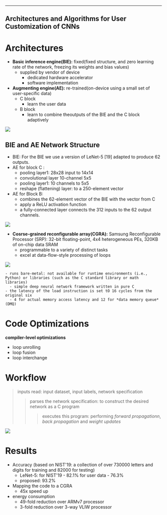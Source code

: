 ---
**Architectures and Algorithms for User Customization of CNNs**
----
# Architectures
- **Basic inference engine(BIE):** fixed(fixed structure, and zero learning rate of the network, freezing its weights and bias values)
  - supplied by vendor of device
    - dedicated hardware accelerator 
    - software implementation
- **Augmenting engine(AE):** re-trained(on-device using a small set of user-specific data)
    - C block
      - learn the user data
    - B block
      - learn to combine theoutputs of the BIE and the C block adaptively
 
![](https://github.com/PGTKi/ReferencePapersCollecting/blob/master/StudyNotes/xs/pictures/User%20customization.PNG)

## BIE and AE Network Structure
- BIE: For the BIE we use a version of LeNet-5 [19] adapted to produce 62 outputs. 
- AE for block C : 
  - pooling layer1: 28x28 input to 14x14 
  - convolutional layer 10-channel 5x5
  - pooling layer1: 10 channels to 5x5
  - reshape (flattening) layer: to a 250-element vector
- AE for Block B: 
  - combines the 62-element vector of the BIE with the vector from C
  - apply a ReLU activation function 
  - a fully-connected layer connects the 312 inputs to the 62 output channels.
  
![](https://github.com/PGTKi/ReferencePapersCollecting/blob/master/StudyNotes/xs/pictures/The%20BIE%20(left%20channel)%20and%20the%20AE%20(blocks%20B%20and%20C)%20for%20NIST.PNG)


- **Cosrse-grained reconfigurable array(CGRA):** Samsung Reconfigurable Processor (SRP): 
32-bit floating-point, 4x4 heterogeneous PEs, 320KB of on-chip data SRAM
  - programmable to a variety of distinct tasks 
  - excel at data-flow-style processing of loops

![](https://github.com/PGTKi/ReferencePapersCollecting/blob/master/StudyNotes/xs/pictures/Schematic%20of%20a%20coarse-grained%20reconfigurable%20array%20processor.PNG)

    - runs bare-metal: not available for runtime environments (i.e., Python) or libraries (such as the C standard library or math libraries)
      - simple deep neural network framework written in pure C
    - the latency of the load instruction is set tO 16 cycles from the original six 
      - 4 for actual memory access latency and 12 for *data memory queue*(DMQ)

# Code Optimizations
**compiler-level optimizations**
- loop unrolling
- loop fusion
- loop interchange

# Workflow
> inputs read: input dataset, input labels, network specification
>> parses the network specification: to construct the desired network as a C program
>>> executes this program: performing *forward propagationn*, *back propagation* and *weight updates*

![](https://github.com/PGTKi/ReferencePapersCollecting/blob/master/StudyNotes/xs/pictures/Training%20flow.PNG)

# Results
- Accuracy (based on NIST'19: a collection of over 730000 letters and digits for training and 82000 for testing)
  - LeNet-5: for NIST'19 - 82.1% for user data - 76.3%
  - proposed: 93.2%
- Mapping the code to a CGRA
  - 45x speed up 
- energy consumption
  - 49-fold reduction over ARMv7 processor
  - 3-fold reduction over 3-way VLIW processor


